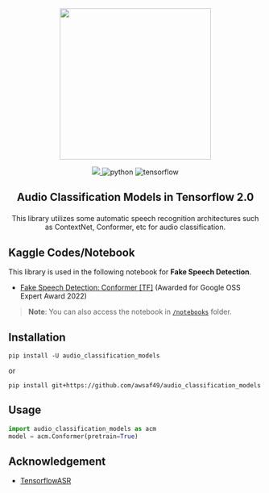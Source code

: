 <div align=center><img src="https://user-images.githubusercontent.com/36858976/175043546-a32a0c92-3797-4a4f-a87b-ec8d046dba7f.png" width=300></div>
<p align="center">
<a href="https://github.com/TensorSpeech/TensorFlowASR/blob/main/LICENSE">
  <img src="https://img.shields.io/badge/License-MIT-yellow.svg">
</a>
<img alt="python" src="https://img.shields.io/badge/python-%3E%3D3.6-blue?logo=python">
<img alt="tensorflow" src="https://img.shields.io/badge/tensorflow-%3E%3D2.5.1-orange?logo=tensorflow">
<h2 align="center">
<p>Audio Classification Models in Tensorflow 2.0</p>
</h2>
</p>
<p align="center">
This library utilizes some automatic speech recognition architectures such as ContextNet, Conformer, etc for audio classification.
</p>

## Kaggle Codes/Notebook
This library is used in the following notebook for **Fake Speech Detection**.
* [Fake Speech Detection: Conformer [TF]](https://www.kaggle.com/code/awsaf49/fake-speech-detection-conformer-tf) (Awarded for Google OSS Expert Award 2022)
> **Note**: You can also access the notebook in [`/notebooks`](/notebooks) folder.
  
## Installation
```shell
pip install -U audio_classification_models
```
or
```shell
pip install git+https://github.com/awsaf49/audio_classification_models
```

## Usage
```py
import audio_classification_models as acm
model = acm.Conformer(pretrain=True)
```

## Acknowledgement
* [TensorflowASR](https://github.com/TensorSpeech/TensorFlowASR)
